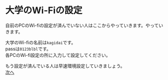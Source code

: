 # 大学のWi-Fiの設定  
自前のPCのWi-fiの設定が済んでいない人はここからやっていきます。やっていきます。
  
大学のWi-fiの名前は`kagidai`です。  
passは`0123blbl`です。  
各PCのWi-fi設定の所に入力して設定してください。  
  
  もう設定が済んでいる人は早速環境設定していきましょう。  
[次へ](https://github.com/Yoshiki-Yamada/ProjectMember2019/blob/master/README1.md)  
